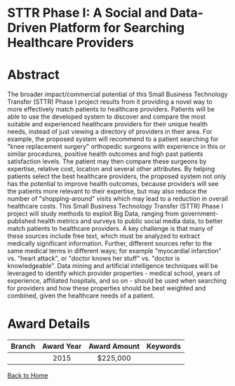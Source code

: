 
STTR Phase I: A Social and Data-Driven Platform for Searching Healthcare Providers
==================================================================================

# Abstract


The broader impact/commercial potential of this Small Business Technology Transfer (STTR) Phase I project results from it providing a novel way to more effectively match patients to healthcare providers. Patients will be able to use the developed system to discover and compare the most suitable and experienced healthcare providers for their unique health needs, instead of just viewing a directory of providers in their area. For example, the proposed system will recommend to a patient searching for "knee replacement surgery" orthopedic surgeons with experience in this or similar procedures, positive health outcomes and high past patients satisfaction levels. The patient may then compare these surgeons by expertise, relative cost, location and several other attributes. By helping patients select the best healthcare providers, the proposed system not only has the potential to improve health outcomes, because providers will see the patients more relevant to their expertise, but may also reduce the number of "shopping-around" visits which may lead to a reduction in overall healthcare costs. This Small Business Technology Transfer (STTR) Phase I project will study methods to exploit Big Data, ranging from government-published health metrics and surveys to public social media data, to better match patients to healthcare providers. A key challenge is that many of these sources include free text, which must be analyzed to extract medically significant information. Further, different sources refer to the same medical terms in different ways; for example "myocardial infarction" vs. "heart attack", or "doctor knows her stuff" vs. "doctor is knowledgeable". Data mining and artificial intelligence techniques will be leveraged to identify which provider properties - medical school, years of experience, affiliated hospitals, and so on - should be used when searching for providers and how these properties should be best weighted and combined, given the healthcare needs of a patient.  

# Award Details

|Branch|Award Year|Award Amount|Keywords|
| :---: | :---: | :---: | :---: |
||2015|$225,000||
  
  


[Back to Home](https://github.com/chrischow/dod_sbir_awards/Reports/JT/#174)